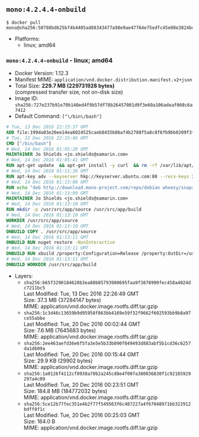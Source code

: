 ## `mono:4.2.4.4-onbuild`

```console
$ docker pull mono@sha256:50788bd625bf4b4405ad88343477a98e9ae47764e75edfc45e08e3824b4ad1a2
```

-	Platforms:
	-	linux; amd64

### `mono:4.2.4.4-onbuild` - linux; amd64

-	Docker Version: 1.12.3
-	Manifest MIME: `application/vnd.docker.distribution.manifest.v2+json`
-	Total Size: **229.7 MB (229731928 bytes)**  
	(compressed transfer size, not on-disk size)
-	Image ID: `sha256:727e237b91e79b140ed4f9b57df78b26457001d9f3e60a106adeaf068c6a7412`
-	Default Command: `["\/bin\/bash"]`

```dockerfile
# Tue, 13 Dec 2016 22:15:37 GMT
ADD file:199da03e20ee14ea6024525caeb8435b86af4b2788f5a8c8f6fb9bb0209f3fff in / 
# Tue, 13 Dec 2016 22:15:46 GMT
CMD ["/bin/bash"]
# Wed, 14 Dec 2016 01:05:29 GMT
MAINTAINER Jo Shields <jo.shields@xamarin.com>
# Wed, 14 Dec 2016 01:05:41 GMT
RUN apt-get update 	&& apt-get install -y curl 	&& rm -rf /var/lib/apt/lists/*
# Wed, 14 Dec 2016 01:11:36 GMT
RUN apt-key adv --keyserver hkp://keyserver.ubuntu.com:80 --recv-keys 3FA7E0328081BFF6A14DA29AA6A19B38D3D831EF
# Wed, 14 Dec 2016 01:13:08 GMT
RUN echo "deb http://download.mono-project.com/repo/debian wheezy/snapshots/4.2.4.4 main" > /etc/apt/sources.list.d/mono-xamarin.list 	&& apt-get update 	&& apt-get install -y mono-devel ca-certificates-mono fsharp mono-vbnc nuget 	&& rm -rf /var/lib/apt/lists/*
# Wed, 14 Dec 2016 01:13:09 GMT
MAINTAINER Jo Shields <jo.shields@xamarin.com>
# Wed, 14 Dec 2016 01:13:10 GMT
RUN mkdir -p /usr/src/app/source /usr/src/app/build
# Wed, 14 Dec 2016 01:13:10 GMT
WORKDIR /usr/src/app/source
# Wed, 14 Dec 2016 01:13:10 GMT
ONBUILD COPY . /usr/src/app/source
# Wed, 14 Dec 2016 01:13:11 GMT
ONBUILD RUN nuget restore -NonInteractive
# Wed, 14 Dec 2016 01:13:11 GMT
ONBUILD RUN xbuild /property:Configuration=Release /property:OutDir=/usr/src/app/build/
# Wed, 14 Dec 2016 01:13:11 GMT
ONBUILD WORKDIR /usr/src/app/build
```

-	Layers:
	-	`sha256:b65f3290184628b3ea88b85793900695faa9f3878990fec458a4024dc7211bc5`  
		Last Modified: Tue, 13 Dec 2016 22:26:49 GMT  
		Size: 37.3 MB (37284147 bytes)  
		MIME: application/vnd.docker.image.rootfs.diff.tar.gzip
	-	`sha256:1c3d46c13659b9d95958f863bb4169e59f32f9662f602593bb9b8a97ce55abbe`  
		Last Modified: Tue, 20 Dec 2016 00:02:44 GMT  
		Size: 7.6 MB (7645683 bytes)  
		MIME: application/vnd.docker.image.rootfs.diff.tar.gzip
	-	`sha256:2ee463aefd36e6f5fa3e5e5b33b090f049493d883abf5b1cd36c6257da1d609a`  
		Last Modified: Tue, 20 Dec 2016 00:15:44 GMT  
		Size: 29.9 KB (29902 bytes)  
		MIME: application/vnd.docker.image.rootfs.diff.tar.gzip
	-	`sha256:1a0126f4112cf0938a70b2a245cd8e4f007a380036830f1c92185929297a4c09`  
		Last Modified: Tue, 20 Dec 2016 00:23:51 GMT  
		Size: 184.8 MB (184772032 bytes)  
		MIME: application/vnd.docker.image.rootfs.diff.tar.gzip
	-	`sha256:5ce12b77fec351e4b2f77f549563f6c487227a4f67048971bb322912bdff8f1c`  
		Last Modified: Tue, 20 Dec 2016 00:25:03 GMT  
		Size: 164.0 B  
		MIME: application/vnd.docker.image.rootfs.diff.tar.gzip
